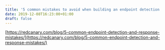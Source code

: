 ```yaml
---
title: '5 common mistakes to avoid when building an endpoint detection and response capability'
date: 2019-12-08T16:23:00+01:00
draft: false
---
```


[https://redcanary.com/blog/5-common-endpoint-detection-and-response-mistakes/](https://redcanary.com/blog/5-common-endpoint-detection-and-response-mistakes/)